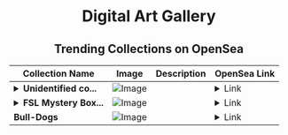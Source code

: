 <div align="center">

# Digital Art Gallery

## Trending Collections on OpenSea

| Collection Name                       | Image                                                                                     | Description                       | OpenSea Link                                                                                          |
|---------------------------------------|-------------------------------------------------------------------------------------------|-----------------------------------|--------------------------------------------------------------------------------------------------------|
| **<details><summary>Unidentified co...</summary>Unidentified contract a4d7a689-c955-43dd-aad1-44f56b832c5e</details>** | ![Image](https://i.seadn.io/s/raw/files/4e104055d0efa6a7476555699f52a8b9.gif?w=500&auto=format?w=200&auto=format) |  | <details><summary>Link</summary>[Unidentified contract a4d7a689-c955-43dd-aad1-44f56b832c5e](https://opensea.io/collection/unidentified-contract-a4d7a689-c955-43dd-aad1-44f5)</details> |
| **<details><summary>FSL Mystery Box...</summary>FSL Mystery Boxes</details>** | ![Image](https://i.seadn.io/s/raw/files/1a3e326bb00c0ba3dac1117906bdccd3.webp?w=500&auto=format?w=200&auto=format) |  | <details><summary>Link</summary>[FSL Mystery Boxes](https://opensea.io/collection/fsl-mystery-boxes)</details> |
| **Bull-Dogs** | ![Image](https://i.seadn.io/s/raw/files/a2f456aa0f45743589e637480fe5bdfd.gif?w=500&auto=format?w=200&auto=format) |  | <details><summary>Link</summary>[Bull-Dogs](https://opensea.io/collection/bull-dogs-5)</details> |

</div>